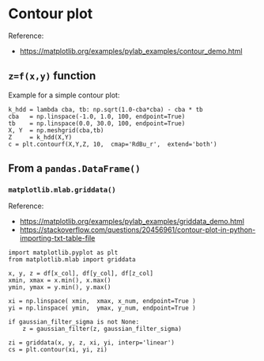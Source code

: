 # Contour plot

Reference:
- https://matplotlib.org/examples/pylab_examples/contour_demo.html

## `z=f(x,y)` function

Example for a simple contour plot:

~~~~
k_hdd = lambda cba, tb: np.sqrt(1.0-cba*cba) - cba * tb
cba   = np.linspace(-1.0, 1.0, 100, endpoint=True)
tb    = np.linspace(0.0, 30.0, 100, endpoint=True)
X, Y  = np.meshgrid(cba,tb)
Z     = k_hdd(X,Y)
c = plt.contourf(X,Y,Z, 10,  cmap='RdBu_r',  extend='both')
~~~~

## From a `pandas.DataFrame()`

### `matplotlib.mlab.griddata()` 

Reference:
- https://matplotlib.org/examples/pylab_examples/griddata_demo.html
- https://stackoverflow.com/questions/20456961/contour-plot-in-python-importing-txt-table-file

~~~~
import matplotlib.pyplot as plt
from matplotlib.mlab import griddata

x, y, z = df[x_col], df[y_col], df[z_col]
xmin, xmax = x.min(), x.max()
ymin, ymax = y.min(), y.max()

xi = np.linspace( xmin,  xmax, x_num, endpoint=True )
yi = np.linspace( ymin,  ymax, y_num, endpoint=True )

if gaussian_filter_sigma is not None:
    z = gaussian_filter(z, gaussian_filter_sigma)

zi = griddata(x, y, z, xi, yi, interp='linear')
cs = plt.contour(xi, yi, zi)
~~~~


